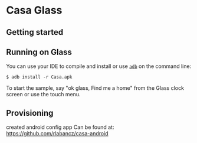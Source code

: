 Casa Glass
=======


## Getting started

## Running on Glass

You can use your IDE to compile and install or use
[`adb`](https://developer.android.com/tools/help/adb.html)
on the command line:

    $ adb install -r Casa.apk

To start the sample, say "ok glass, Find me a home" from the Glass clock
screen or use the touch menu.

## Provisioning
created android config app
Can be found at: https://github.com/rlabancz/casa-android